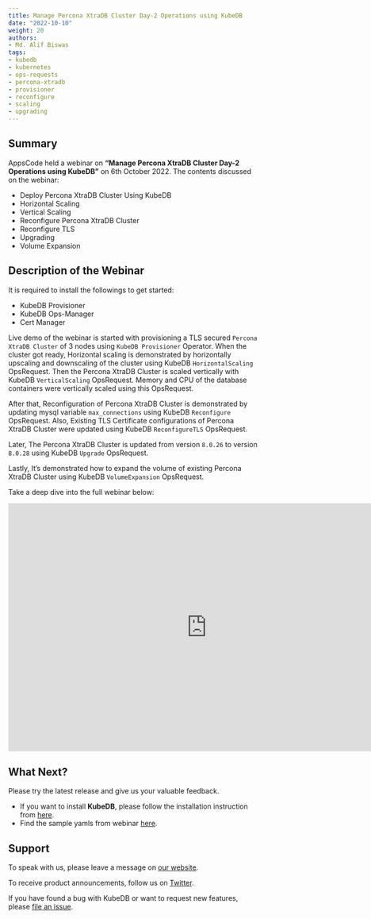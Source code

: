 ```yaml
---
title: Manage Percona XtraDB Cluster Day-2 Operations using KubeDB
date: "2022-10-10"
weight: 20
authors:
- Md. Alif Biswas
tags:
- kubedb
- kubernetes
- ops-requests
- percona-xtradb
- provisioner
- reconfigure
- scaling
- upgrading
---
```


## Summary

AppsCode held a webinar on **“Manage Percona XtraDB Cluster Day-2 Operations using KubeDB”** on 6th October 2022. The contents discussed on the webinar:
- Deploy Percona XtraDB Cluster Using KubeDB
- Horizontal Scaling
- Vertical Scaling
- Reconfigure Percona XtraDB Cluster
- Reconfigure TLS
- Upgrading
- Volume Expansion


## Description of the Webinar

It is required to install the followings to get started:
- KubeDB Provisioner 
- KubeDB Ops-Manager
- Cert Manager

Live demo of the webinar is started with provisioning a TLS secured `Percona XtraDB Cluster` of 3 nodes using `KubeDB Provisioner` Operator.
When the cluster got ready, Horizontal scaling is demonstrated by horizontally upscaling and downscaling of the cluster using KubeDB `HorizontalScaling` OpsRequest. Then the Percona 
XtraDB Cluster is scaled vertically with KubeDB `VerticalScaling` OpsRequest. Memory and CPU of the database containers were vertically scaled using this OpsRequest. 

After that, Reconfiguration of Percona XtraDB Cluster is demonstrated by updating mysql variable `max_connections` using KubeDB `Reconfigure` OpsRequest. Also, Existing TLS Certificate
configurations of Percona XtraDB Cluster were updated using KubeDB `ReconfigureTLS` OpsRequest. 

Later, The Percona XtraDB Cluster is updated from version `8.0.26` to version `8.0.28` using KubeDB `Upgrade` OpsRequest.

Lastly, It’s demonstrated how to expand the volume of existing Percona XtraDB Cluster using KubeDB `VolumeExpansion` OpsRequest.

  Take a deep dive into the full webinar below:

<iframe style="height: 500px; width: 800px" src="https://youtube.com/embed/PsMbpDHg_oU" title="YouTube video player" frameborder="0" allow="accelerometer; autoplay; clipboard-write; encrypted-media; gyroscope; picture-in-picture" allowfullscreen></iframe>

## What Next?

Please try the latest release and give us your valuable feedback.

* If you want to install **KubeDB**, please follow the installation instruction from [here](https://kubedb.com/docs).
* Find the sample yamls from webinar [here](https://github.com/kubedb/project/tree/master/demo/perconaxtradb/webinar-2022.10.06).


## Support

To speak with us, please leave a message on [our website](https://appscode.com/contact/).

To receive product announcements, follow us on [Twitter](https://twitter.com/KubeVault).

If you have found a bug with KubeDB or want to request new features, please [file an issue](https://github.com/kubedb/project/issues/new).
